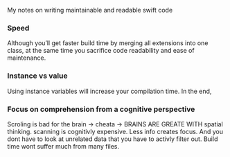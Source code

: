 My notes on writing maintainable and readable swift code<!--more-->

### Speed
Although you’ll get faster build time by merging all extensions into one class, at the same time you sacrifice code readability and ease of maintenance.

### Instance vs value
Using instance variables will increase your compilation time. In the end,

### Focus on comprehension from a cognitive perspective
Scroling is bad for the brain -> cheata -> BRAINS ARE GREATE WITH spatial thinking. scanning is cognitivly expensive. Less info creates focus. And you dont have to look at unrelated data that you have to activly filter out. Build time wont suffer much from many files.

